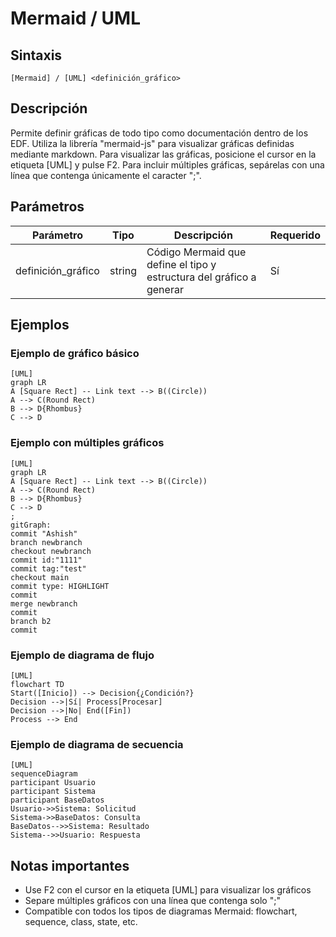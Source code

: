 # Mermaid / UML

## Sintaxis

```
[Mermaid] / [UML] <definición_gráfico>
```

## Descripción

Permite definir gráficas de todo tipo como documentación dentro de los EDF. Utiliza la librería "mermaid-js" para visualizar gráficas definidas mediante markdown. Para visualizar las gráficas, posicione el cursor en la etiqueta [UML] y pulse F2. Para incluir múltiples gráficas, sepárelas con una línea que contenga únicamente el caracter ";".

## Parámetros

| Parámetro | Tipo | Descripción | Requerido |
|-----------|------|-------------|-----------|
| definición_gráfico | string | Código Mermaid que define el tipo y estructura del gráfico a generar | Sí |

## Ejemplos

### Ejemplo de gráfico básico
```
[UML]
graph LR
A [Square Rect] -- Link text --> B((Circle))
A --> C(Round Rect)
B --> D{Rhombus}
C --> D
```

### Ejemplo con múltiples gráficos
```
[UML]
graph LR
A [Square Rect] -- Link text --> B((Circle))
A --> C(Round Rect)
B --> D{Rhombus}
C --> D
;
gitGraph:
commit "Ashish"
branch newbranch
checkout newbranch
commit id:"1111"
commit tag:"test"
checkout main
commit type: HIGHLIGHT
commit
merge newbranch
commit
branch b2
commit
```

### Ejemplo de diagrama de flujo
```
[UML]
flowchart TD
Start([Inicio]) --> Decision{¿Condición?}
Decision -->|Sí| Process[Procesar]
Decision -->|No| End([Fin])
Process --> End
```

### Ejemplo de diagrama de secuencia
```
[UML]
sequenceDiagram
participant Usuario
participant Sistema
participant BaseDatos
Usuario->>Sistema: Solicitud
Sistema->>BaseDatos: Consulta
BaseDatos-->>Sistema: Resultado
Sistema-->>Usuario: Respuesta
```

## Notas importantes

- Use F2 con el cursor en la etiqueta [UML] para visualizar los gráficos
- Separe múltiples gráficos con una línea que contenga solo ";"
- Compatible con todos los tipos de diagramas Mermaid: flowchart, sequence, class, state, etc.